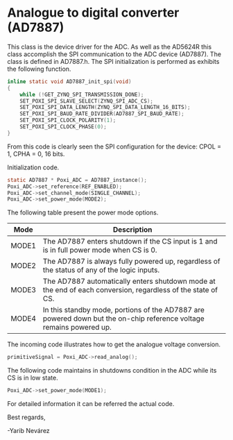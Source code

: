 # Analogue to digital converter (AD7887)

This class is the device driver for the ADC. As well as the AD5624R this class accomplish the SPI communication to the ADC device (AD7887). The class is defined in AD7887.h.
The SPI initialization is performed as exhibits the following function.

```C
inline static void AD7887_init_spi(void)
{
    while (!GET_ZYNQ_SPI_TRANSMISSION_DONE);
    SET_POXI_SPI_SLAVE_SELECT(ZYNQ_SPI_ADC_CS);
    SET_POXI_SPI_DATA_LENGTH(ZYNQ_SPI_DATA_LENGTH_16_BITS);
    SET_POXI_SPI_BAUD_RATE_DIVIDER(AD7887_SPI_BAUD_RATE);
    SET_POXI_SPI_CLOCK_POLARITY(1);
    SET_POXI_SPI_CLOCK_PHASE(0);
}
```

From this code is clearly seen the SPI configuration for the device: CPOL = 1, CPHA = 0, 16 bits.

Initialization code.
```C
static AD7887 * Poxi_ADC = AD7887_instance();
Poxi_ADC->set_reference(REF_ENABLED);
Poxi_ADC->set_channel_mode(SINGLE_CHANNEL);
Poxi_ADC->set_power_mode(MODE2);
```
The following table present the power mode options.

| Mode | Description |
|---|---|
|MODE1|The AD7887 enters shutdown if the CS input is 1 and is in full power mode when CS is 0.|
|MODE2|The AD7887 is always fully powered up, regardless of the status of any of the logic inputs.|
|MODE3|The AD7887 automatically enters shutdown mode at the end of each conversion, regardless of the state of CS.|
|MODE4|In this standby mode, portions of the AD7887 are powered down but the on-chip reference voltage remains powered up.|


The incoming code illustrates how to get the analogue voltage conversion.
```C
primitiveSignal = Poxi_ADC->read_analog();
```
 
The following code maintains in shutdowns condition in the ADC while its CS is in low state.
```C
Poxi_ADC->set_power_mode(MODE1);
```

For detailed information it can be referred the actual code.

Best regards,

-Yarib Nevárez
